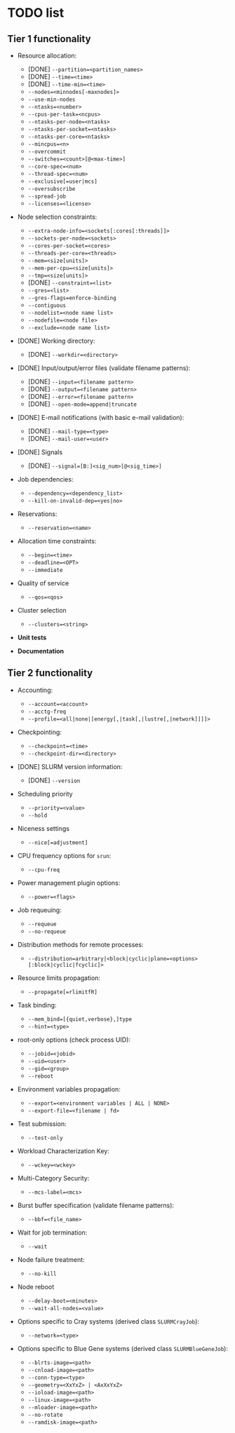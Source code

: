 TODO list
=========

Tier 1 functionality
--------------------

* Resource allocation:
    - [DONE] `--partition=<partition_names>`
    - [DONE] `--time=<time>`
    - [DONE] `--time-min=<time>`
    - `--nodes=<minnodes[-maxnodes]>`
    - `--use-min-nodes`
    - `--ntasks=<number>`
    - `--cpus-per-task=<ncpus>`
    - `--ntasks-per-node=<ntasks>`
    - `--ntasks-per-socket=<ntasks>`
    - `--ntasks-per-core=<ntasks>`
    - `--mincpus=<n>`
    - `--overcommit`
    - `--switches=<count>[@<max-time>]`
    - `--core-spec=<num>`
    - `--thread-spec=<num>`
    - `--exclusive[=user|mcs]`
    - `--oversubscribe`
    - `--spread-job`
    - `--licenses=<license>`

* Node selection constraints:
    - `--extra-node-info=<sockets[:cores[:threads]]>`
    - `--sockets-per-node=<sockets>`
    - `--cores-per-socket=<cores>`
    - `--threads-per-core=<threads>`
    - `--mem=<size[units]>`
    - `--mem-per-cpu=<size[units]>`
    - `--tmp=<size[units]>`
    - [DONE] `--constraint=<list>`
    - `--gres=<list>`
    - `--gres-flags=enforce-binding`
    - `--contiguous`
    - `--nodelist=<node name list>`
    - `--nodefile=<node file>`
    - `--exclude=<node name list>`

* [DONE] Working directory:
    - [DONE] `--workdir=<directory>`

* [DONE] Input/output/error files (validate filename patterns):
    - [DONE] `--input=<filename pattern>`
    - [DONE] `--output=<filename pattern>`
    - [DONE] `--error=<filename pattern>`
    - [DONE] `--open-mode=append|truncate`

* [DONE] E-mail notifications (with basic e-mail validation):
    - [DONE] `--mail-type=<type>`
    - [DONE] `--mail-user=<user>`

* [DONE] Signals
    - [DONE] `--signal=[B:]<sig_num>[@<sig_time>]`

* Job dependencies:
    - `--dependency=<dependency_list>`
    - `--kill-on-invalid-dep=<yes|no>`

* Reservations:
    - `--reservation=<name>`

* Allocation time constraints:
    - `--begin=<time>`
    - `--deadline=<OPT>`
    - `--immediate`

* Quality of service
    - `--qos=<qos>`

* Cluster selection
    - `--clusters=<string>`

* **Unit tests**
* **Documentation**

Tier 2 functionality
--------------------

* Accounting:
    - `--account=<account>`
    - `--acctg-freq`
    - `--profile=<all|none|[energy[,|task[,|lustre[,|network]]]]>`

* Checkpointing:
    - `--checkpoint=<time>`
    - `--checkpoint-dir=<directory>`

* [DONE] SLURM version information:
    - [DONE] `--version`

* Scheduling priority
    - `--priority=<value>`
    - `--hold`

* Niceness settings
    - `--nice[=adjustment]`

* CPU frequency options for `srun`:
    - `--cpu-freq`

* Power management plugin options:
    - `--power=<flags>`

* Job requeuing:
    - `--requeue`
    - `--no-requeue`

* Distribution methods for remote processes:
    - `--distribution=arbitrary|<block|cyclic|plane=<options>[:block|cyclic|fcyclic]>`

* Resource limits propagation:
    - `--propagate[=rlimitfR]`

* Task binding:
    - `--mem_bind=[{quiet,verbose},]type`
    - `--hint=<type>`

* root-only options (check process UID):
    - `--jobid=<jobid>`
    - `--uid=<user>`
    - `--gid=<group>`
    - `--reboot`

* Environment variables propagation:
    - `--export=<environment variables | ALL | NONE>`
    - `--export-file=<filename | fd>`

* Test submission:
    - `--test-only`

* Workload Characterization Key:
    - `--wckey=<wckey>`

* Multi-Category Security:
    - `--mcs-label=<mcs>`

* Burst buffer specification (validate filename patterns):
    - `--bbf=<file_name>`

* Wait for job termination:
    - `--wait`

* Node failure treatment:
    - `--no-kill`

* Node reboot
    - `--delay-boot=<minutes>`
    - `--wait-all-nodes=<value>`

* Options specific to Cray systems (derived class `SLURMCrayJob`):
    - `--network=<type>`

* Options specific to Blue Gene systems (derived class `SLURMBlueGeneJob`):
    - `--blrts-image=<path>`
    - `--cnload-image=<path>`
    - `--conn-type=<type>`
    - `--geometry=<XxYxZ> | <AxXxYxZ>`
    - `--ioload-image=<path>`
    - `--linux-image=<path>`
    - `--mloader-image=<path>`
    - `--no-rotate`
    - `--ramdisk-image=<path>`
